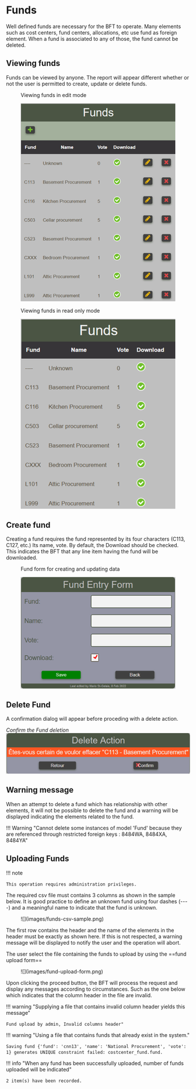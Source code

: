 # Funds

Well defined funds are necessary for the BFT to operate.   Many elements such as
cost centers, fund centers, allocations, etc use fund as foreign element.  When a fund
is associated to any of those, the fund cannot be deleted.

## Viewing funds

Funds can be viewed by anyone. The report will appear different whether
or not the user is permitted to create, update or delete funds.

<figure markdown>
<figcaption>Viewing funds in edit mode</figcaption>

![](images/fund-view.png)
</figure>

<figure markdown>
<figcaption>Viewing funds in read only mode</figcaption>

![](images/fund-view-read-only.png)
</figure>

## Create fund

Creating a fund requires the fund represented by its four characters (C113, C127, etc.) Its name,
vote.  By default, the Download should be checked.  This indicates the BFT that any line item having
the fund will be downloaded.


<figure markdown>
<figcaption>
Fund form for creating and updating data
</figcaption>

![](images/fund-form.png)
</figure>

## Delete Fund

A confirmation dialog will appear before proceding with a delete action.

*Confirm the Fund deletion*
![](images/fund-delete.png)

## Warning message

When an attempt to delete a fund which has relationship with other
elements, it will not be possible to delete the fund and a warning
will be displayed indicating the elements related to the fund.

!!! Warning "Cannot delete some instances of model 'Fund' because they are referenced through restricted foreign keys : 8484WA, 8484XA, 8484YA"

## Uploading Funds

!!! note

    This operation requires administration privileges.

The required csv file must contains 3 columns as shown in the sample below.
It is good practice to define an unknown fund using four dashes (----) and a meaningful name to indicate that the fund is unknown.

<figure markdown>
![](images/funds-csv-sample.png)
</figure>

The first row contains the header and the name of the elements in the header must be exactly as shown here. If this is not respected, a warning message will be displayed to notify the user and the operation will abort.

The user select the file containing the funds to upload by using the ==fund upload form==

<figure markdown>
![](images/fund-upload-form.png)
</figure>

Upon clicking the proceed button, the BFT will process the request and display any messages according to circumstances. Such as the one below which indicates that the column header in the file are invalid.

!!! warning "Supplying a file that contains invalid column header yields this message"

    Fund upload by admin, Invalid columns header"

!!! warning "Using a file that contains funds that already exist in the system."

    Saving fund {'fund': 'cnn13', 'name': 'National Procurement', 'vote': 1} generates UNIQUE constraint failed: costcenter_fund.fund.

!!! info "When any fund has been successfully uploaded, number of funds uploaded will be indicated"

    2 item(s) have been recorded.
